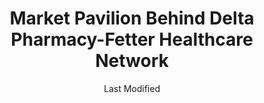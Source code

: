 ---
layout: location-page
date: Last Modified
description: "Local COVID-19 testing is available at Market Pavilion Behind Delta Pharmacy-Fetter Healthcare Network in Moncks Corner, South Carolina, USA."
permalink: "locations/south-carolina/moncks-corner/market-pavilion-behind-delta-pharmacy-fetter-healthcare-network/"
tags:
  - locations
  - south-carolina
title: Market Pavilion Behind Delta Pharmacy-Fetter Healthcare Network
uniqueName: market-pavilion-behind-delta-pharmacy-fetter-healthcare-network
state: South Carolina
stateAbbr: SC
hood: "Moncks Corner"
address: "402 E Main St"
city: "Moncks Corner"
zip: "29461"
zipsNearby: "29929 29931 29914 29940 29941 29945 29426 29001 29510 29429 29003 29431 29018 29432 29518 29030 29401 29402 29403 29404 29405 29406 29407 29409 29410 29412 29413 29414 29415 29416 29417 29418 29419 29420 29422 29423 29424 29425 29492 29038 29434 29039 29435 29530 29436 29041 29437 29044 29438 29541 29081 29047 29048 29439 29051 29143 29440 29442 29445 29056 29446 29546 29447 29448 29554 29059 29449 29450 29451 29452 29453 29455 29457 29555 29556 29456 29560 29564 29082 29080 29458 29102 29104 29430 29461 29464 29465 29466 29576 29580 29111 29114 29115 29116 29117 29118 29583 29585 29468 29125 29469 29470 29471 29472 29474 29133 29475 29476 29477 29135 29479 29590 29142 29591 29481 29482 29148 29483 29484 29485 29150 29151 29152 29153 29154 29162 29163 29487 29433 29488 29168 29493" 
mapUrl: "http://maps.apple.com/?q=Market+Pavilion+Behind+Delta+Pharmacy-Fetter+Healthcare+Network&address=402+E+Main+St,Moncks+Corner,South+Carolina,29461"
locationType: Walk-in
phone: "843-722-4112"
website: "https://www.fettercovid19screening.org/"
onlineBooking: undefined
closed: undefined
closedUpdate: April 21st, 2020
notes: "By appointment only."
days: Contact for hours of operation.
ctaMessage: Learn more
ctaUrl: "https://www.fettercovid19screening.org/"
---